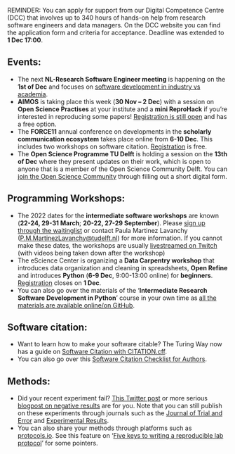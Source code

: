 
REMINDER: 
You can apply for support from our Digital Competence Centre (DCC) that involves up to 340 hours of hands-on help from research software engineers and data managers. 
On the DCC website you can find the application form and criteria for acceptance. 
Deadline was extended to **1 Dec 17:00**.


## Events:
* The next **NL-Research Software Engineer meeting** is happening on the **1st of Dec** and focuses on [software development in industry vs academia](https://www.eventbrite.co.uk/e/nl-rse-meetup-dec-1-2021-software-development-in-industry-vs-academia-tickets-195099246097). 
* **AIMOS** is taking place this week (**30 Nov – 2 Dec**) with a session on **Open Science Practises** at your institute and a **mini ReproHack** if you’re interested in reproducing some papers! [Registration is still open](https://www.aimosconference.com/register.html) and has a free option. 
* The **FORCE11** annual conference on developments in the **scholarly communication ecosystem** takes place online from **6-10 Dec**. 
This includes two workshops on software citation. 
[Registration](https://www.eventbrite.com/e/force2021-tickets-94730321943) is free.
* The **Open Science Programme TU Delft** is holding a session on the **13th of Dec** where they present updates on their work, which is open to anyone that is a member of the Open Science Community Delft. 
You can [join the Open Science Community](https://osc-delft.github.io/join) through filling out a short digital form. 

## Programming Workshops:
* The 2022 dates for the **intermediate software workshops** are known (**22-24, 29-31 March**;  **20-22, 27-29 September**). 
Please [sign up through the waitinglist](https://c.spotler.com/ct/m7/k1/b84Ar-ips1OhrZMd-JQS0tRRLJTB6SkaCKj2sqSkXzOsBjZ2K_byUpwohTfj9v7Y/BtnNfGfZjeEVZfL) or contact Paula Martinez Lavanchy (P.M.MartinezLavanchy@tudelft.nl) for more information. 
If you cannot make these dates, the workshops are usually [livestreamed on Twitch](https://www.twitch.tv/coderefinery) (with videos being taken down after the workshop)
*	The eScience Center is organizing a **Data Carpentry workshop** that introduces data organization and cleaning in spreadsheets, **Open Refine** and introduces **Python** (**6-9 Dec**, 9:00-13:00 online) for **beginners**. 
[Registration](https://www.eventbrite.com/e/data-carpentry-with-python-tickets-211744853557) closes on **1 Dec**.
* You can also go over the materials of the ‘**Intermediate Research Software Development in Python**’ course in your own time as [all the materials are available online/on GitHub](https://carpentries-incubator.github.io/python-intermediate-development/).

## Software citation:
* Want to learn how to make your software citable? 
The Turing Way now has a guide on [Software Citation with CITATION.cff](https://the-turing-way.netlify.app/communication/citable/citable-cff.html). 
* You can also go over this [Software Citation Checklist for Authors](https://doi.org/10.5281/zenodo.3479199).

## Methods:
* Did your recent experiment fail? 
[This Twitter post](https://twitter.com/IamKhanPhD/status/1450815000222838784) or more serious [blogpost on negative results](https://medium.com/psychphdpathway/emptying-psychologys-file-drawer-6909cf6b7eb) are for you. 
Note that you can still publish on these experiments through journals such as the [Journal of Trial and Error](https://www.jtrialerror.com/) and [Experimental Results](https://www.cambridge.org/core/journals/experimental-results).
* You can also share your methods through platforms such as [protocols.io](https://www.protocols.io/). 
See this feature on ‘[Five keys to writing a reproducible lab protocol](https://www.nature.com/articles/d41586-021-02428-3)’ for some pointers. 
